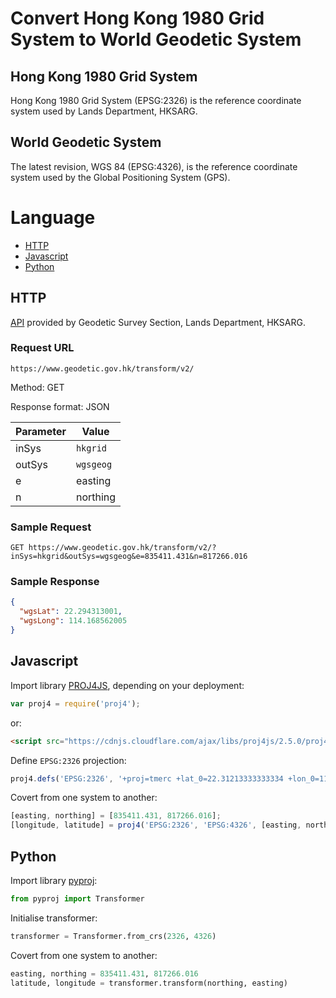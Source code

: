 # Convert Hong Kong 1980 Grid System to World Geodetic System

## Hong Kong 1980 Grid System
Hong Kong 1980 Grid System (EPSG:2326) is the reference coordinate system used by Lands Department, HKSARG.

## World Geodetic System
The latest revision, WGS 84 (EPSG:4326), is the reference coordinate system used by the Global Positioning System (GPS).

# Language
* [HTTP](#http)
* [Javascript](#javascript)
* [Python](#python)

## HTTP
[API](https://www.geodetic.gov.hk/transform/tformAPI_manual.pdf) provided by Geodetic Survey Section, Lands Department, HKSARG.

### Request URL
```http
https://www.geodetic.gov.hk/transform/v2/
```
Method: GET

Response format: JSON

| Parameter | Value |
|----|----|
| inSys | `hkgrid` |
| outSys | `wgsgeog` |
| e | easting |
| n | northing |

### Sample Request
```http
GET https://www.geodetic.gov.hk/transform/v2/?inSys=hkgrid&outSys=wgsgeog&e=835411.431&n=817266.016
```

### Sample Response
```json
{
  "wgsLat": 22.294313001,
  "wgsLong": 114.168562005
}
```

## Javascript
Import library [PROJ4JS](http://proj4js.org), depending on your deployment:
```js
var proj4 = require('proj4');
```
or:
```html
<script src="https://cdnjs.cloudflare.com/ajax/libs/proj4js/2.5.0/proj4.js" integrity="sha256-KJI74PS1qv3+hue+yyIWK/l8TxvS9u4WX7QDrtHkHOo=" crossorigin="anonymous"></script>
```

Define `EPSG:2326` projection:
```js
proj4.defs('EPSG:2326', '+proj=tmerc +lat_0=22.31213333333334 +lon_0=114.1785555555556 +k=1 +x_0=836694.05 +y_0=819069.8 +ellps=intl +towgs84=-162.619,-276.959,-161.764,0.067753,-2.24365,-1.15883,-1.09425 +units=m +no_defs');
```

Covert from one system to another:
```js
[easting, northing] = [835411.431, 817266.016];
[longitude, latitude] = proj4('EPSG:2326', 'EPSG:4326', [easting, northing]);
```

## Python
Import library [pyproj](https://pyproj4.github.io/pyproj):
```py
from pyproj import Transformer
```

Initialise transformer:
```py
transformer = Transformer.from_crs(2326, 4326)
```

Covert from one system to another:
```py
easting, northing = 835411.431, 817266.016
latitude, longitude = transformer.transform(northing, easting)
```
